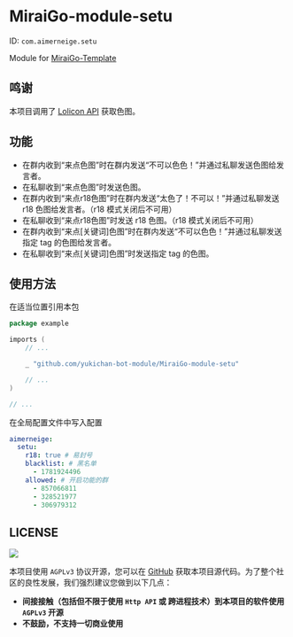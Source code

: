 # MiraiGo-module-setu

ID: `com.aimerneige.setu`

Module for [MiraiGo-Template](https://github.com/Logiase/MiraiGo-Template)

## 鸣谢

本项目调用了 [Lolicon API](https://api.lolicon.app/#/setu) 获取色图。

## 功能

- 在群内收到“来点色图”时在群内发送“不可以色色！”并通过私聊发送色图给发言者。
- 在私聊收到“来点色图”时发送色图。
- 在群内收到“来点r18色图”时在群内发送“太色了！不可以！”并通过私聊发送 r18 色图给发言者。（r18 模式关闭后不可用）
- 在私聊收到“来点r18色图”时发送 r18 色图。（r18 模式关闭后不可用）
- 在群内收到“来点[关键词]色图”时在群内发送“不可以色色！”并通过私聊发送指定 tag 的色图给发言者。
- 在私聊收到“来点[关键词]色图”时发送指定 tag 的色图。

## 使用方法

在适当位置引用本包

```go
package example

imports (
    // ...

    _ "github.com/yukichan-bot-module/MiraiGo-module-setu"

    // ...
)

// ...
```

在全局配置文件中写入配置

```yaml
aimerneige:
  setu:
    r18: true # 易封号
    blacklist: # 黑名单
      - 1781924496
    allowed: # 开启功能的群
      - 857066811
      - 328521977
      - 306979312
```

## LICENSE

<a href="https://www.gnu.org/licenses/agpl-3.0.en.html">
<img src="https://www.gnu.org/graphics/agplv3-155x51.png">
</a>

本项目使用 `AGPLv3` 协议开源，您可以在 [GitHub](https://github.com/yukichan-bot-module/MiraiGo-module-setu) 获取本项目源代码。为了整个社区的良性发展，我们强烈建议您做到以下几点：

- **间接接触（包括但不限于使用 `Http API` 或 跨进程技术）到本项目的软件使用 `AGPLv3` 开源**
- **不鼓励，不支持一切商业使用**
